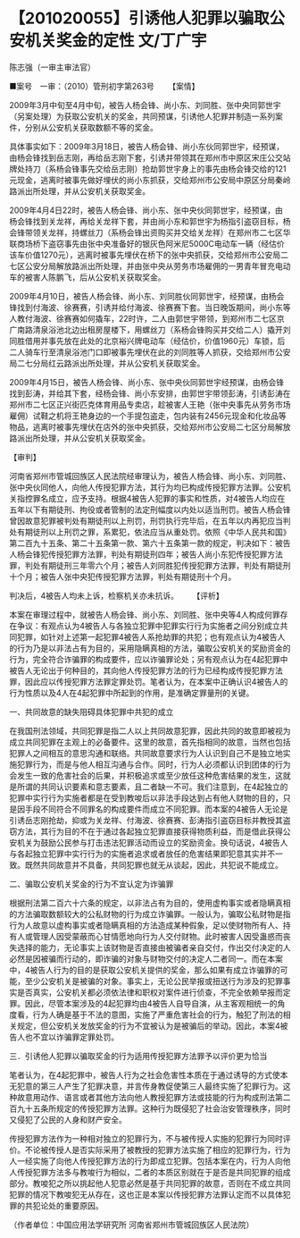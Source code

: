 # 【201020055】引诱他人犯罪以骗取公安机关奖金的定性 文/丁广宇

陈志强（一审主审法官）

■案号　一审：（2010）管刑初字第263号 　　【案情】

2009年3月中旬至4月中旬，被告人杨会锋、尚小东、刘同胜、张中央同郭世宇（另案处理）为获取公安机关的奖金，共同预谋，引诱他人犯罪并制造一系列案件，分别从公安机关获取数额不等的奖金。

具体事实如下：2009年3月18日，被告人杨会锋、尚小东伙同郭世宇，经预谋，由杨会锋找到岳志刚，再给岳志刚下套，引诱并带领其在郑州市中原区宋庄公交站牌处持刀（系杨会锋事先交给岳志刚）抢劫郭世宇身上的事先由杨会锋交给的121元现金，逃离时被事先做好埋伏的尚小东抓获，交给郑州市公安局中原区分局秦岭路派出所处理，并从公安机关获取奖金。

2009年4月4日22时，被告人杨会锋、尚小东、张中央伙同郭世宇，经预谋，由杨会锋找到关龙祥，再给关龙祥下套，并由尚小东和郭世宇为杨指引盗窃目标，杨会锋带领关龙祥，持螺丝刀（系杨会锋出资购买并交给关龙祥）在郑州市二七区华联商场桥下盗窃事先由张中央准备好的银灰色阿米尼5000C电动车一辆（经估价该车价值1270元），逃离时被事先埋伏在桥下的张中央抓获，交给郑州市公安局二七区公安分局解放路派出所处理，并由张中央从劳务市场雇佣的一男青年冒充电动车的被害人陈鹏飞，后从公安机关获取奖金。

2009年4月10日，被告人杨会锋、尚小东、刘同胜伙同郭世宇，经预谋，由杨会锋找到付海波、徐赛赛，引诱并给付海波、徐赛赛下套。当日晚饭期间，尚小东等人教付海波、徐赛赛如何撬车，22时许，二人由郭世宇带领，到郑州市二七区京广南路清泉浴池北边出租房屋楼下，用螺丝刀（系杨会锋购买并交给二人）撬开刘同胜借用并事先放在此处的北京裕兴牌电动车（经估价，价值1960元）车锁，后二人骑车行至清泉浴池门口即被事先埋伏在此的刘同胜等人抓获，交给郑州市公安局二七分局红云路派出所处理，并从公安机关获取奖金。

2009年4月15日，被告人杨会锋、尚小东、张中央伙同郭世宇经预谋，由杨会锋找到彭涛，并给其下套，经杨会锋、尚小东安排，由郭世宇带领彭涛，引诱彭涛在郑州市二七区正兴街匹克体育用品专卖店，趁被害人王艳（张中央事先从劳务市场雇佣）试鞋之机将王艳身边的一个手提包盗走，包内装有2456元现金和化妆品等物品，逃离时被事先埋伏在店外的张中央抓获，交给郑州市公安局二七区分局解放路派出所处理，并从公安机关获取奖金。

【审判】

河南省郑州市管城回族区人民法院经审理认为，被告人杨会锋、尚小东、刘同胜、张中央伙同他人，向他人传授犯罪方法，其行为均已构成传授犯罪方法罪。公安机关指控罪名成立，应予支持。根据4被告人犯罪的事实和性质，对4被告人均应在五年以下有期徒刑、拘役或者管制的法定刑幅度以内处以适当刑罚。被告人杨会锋曾因故意犯罪被判处有期徒刑以上刑罚，刑罚执行完毕后，在五年以内再犯应当判处有期徒刑以上刑罚之罪，系累犯，依法应当从重处罚。依照《中华人民共和国》第二百九十五条、第二十五条第一款、第六十五条第一款的规定，判决如下：被告人杨会锋犯传授犯罪方法罪，判处有期徒刑四年；被告人尚小东犯传授犯罪方法罪，判处有期徒刑三年零六个月；被告人刘同胜犯传授犯罪方法罪，判处有期徒刑十个月；被告人张中央犯传授犯罪方法罪，判处有期徒刑十个月。

判决后，4被告人均未上诉，检察机关亦未抗诉。 　　【评析】

本案在审理过程中，就被告人杨会锋、尚小东、刘同胜、张中央等4人构成何罪存在争议：有观点认为4被告人与各独立犯罪中犯罪实行行为实施者之间分别成立共同犯罪，如针对上述第一起犯罪4被告人系抢劫罪的共犯；也有观点认为4被告人的行为乃是以非法占有为目的，采用隐瞒真相的方法，骗取公安机关的奖励资金的行为，完全符合诈骗罪的构成要件，应以诈骗罪论处；另有观点认为在4起犯罪中被告人无论出于何种目的，其向他人传授犯罪方法的行为已经构成传授犯罪方法罪，因此应以传授犯罪方法罪定罪处罚。笔者认为，在本案中正确认识4被告人的行为性质以及4人在4起犯罪中所起到的作用，是准确定罪量刑的关键。

一、共同故意的缺失阻碍具体犯罪中共犯的成立

在我国刑法领域，共同犯罪是指二人以上共同故意犯罪，因此共同的故意即被视为成立共同犯罪在主观上的必备要件。这里的故意，首先指相同的故意，当然也包括犯罪人之间相互的意思沟通和联络。共同故意要求行为人认识到自己不是独立地实施犯罪行为，而是与他人相互沟通与合作。同时，行为人必须都认识到团体的行为会发生一致的危害社会的后果，并积极追求或至少放任这种危害结果的发生，这就是所谓的共同认识要素和意志要素，且二者缺一不可。我们注意到，在4起独立的犯罪中实行行为实施者都是在受到教唆后以非法手段达到占有他人财物的目的，只是因手段不同符合不同罪名的构成要件而成立不同犯罪。而本案的4被告人无论是引诱岳志刚抢劫，抑或为关龙祥、付海波、徐赛赛、彭涛指引盗窃目标并教授其盗窃方法，其行为目的不在于通过各起独立犯罪直接获得物质利益，而是借此获得公安机关为鼓励公民参与打击违法犯罪活动而设立的奖励资金。换句话说，4被告人与各起独立犯罪中实行行为的实施者追求或者放任的危害结果即犯意其实并不一致。既然共同故意并不具备，共同犯罪也就无从谈起，因此，共犯说不能成立。

二、骗取公安机关奖金的行为不宜认定为诈骗罪

根据刑法第二百六十六条的规定，以非法占有为目的，使用虚构事实或者隐瞒真相的方法骗取数额较大的公私财物的行为成立诈骗罪。一般认为，骗取公私财物是指行为人故意以虚构事实或者隐瞒真相的方法造成某种假象，足以使财物所有人、持有人或管理人因受蒙蔽而心甘情愿地向行为人交付财物。此时被害人因受蛊惑而丧失选择的能力，无论事实上该财物是否直接由被骗者亲自交付，作出交付决定的人必然是因被骗而行动的，即诈骗的对象与财物交付的决定人二者同一。而在本案中，4被告人行为的目的是获取公安机关提供的奖金，那么如果有成立诈骗罪的可能，至少公安机关是被骗的对象。事实上，无论公民举报或扭送行为涉及的犯罪事实是否真实，公安机关都必须依法律和职权对案件进行侦查，不完全依赖举报而定罪。因此，尽管本案涉及的4起犯罪均由4被告人自导自演，从主客观相统一的角度看，行为人确是基于不法的意图，实施了严重危害社会的行为，触犯了刑法的相关规定，但公安机关发放奖金的行为不宜被认为是被骗后的举动。因此，本案4被告人也不宜以诈骗罪定罪处罚。

三．引诱他人犯罪以骗取奖金的行为适用传授犯罪方法罪予以评价更为恰当

笔者认为，在4起犯罪中，被告人行为之社会危害性本质在于通过诱导的方式使本无犯意的第三人产生了犯罪决意，并言传身教促使第三人最终实施了犯罪行为。这种故意用动作、语言或者其他方法向他人教授犯罪方法或技能的行为构成刑法第二百九十五条所规定的传授犯罪方法罪。这种行为既侵犯了社会治安管理秩序，同时又侵犯了公民的人身和财产安全。

传授犯罪方法作为一种相对独立的犯罪行为，不与被传授人实施的犯罪行为同时评价。不论被传授人是否实际采用了被教授的犯罪方法实施了相应的犯罪行为，行为人一经实施了向他人传授犯罪方法的行为即成立犯罪。包括本案在内，行为人向他人传授犯罪方法多与教唆行为相似，二者的本质区别就在于是否是共同犯罪的组成部分。教唆犯之所以挑起他人犯意必然是基于共同犯罪的故意，否则在不成立共同犯罪的情况下教唆犯无从存在，这也正是本案以传授犯罪方法罪认定而不以具体犯罪的共犯论处的重要原因。

（作者单位：中国应用法学研究所 河南省郑州市管城回族区人民法院）